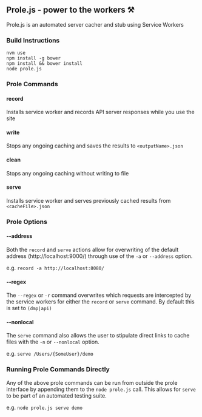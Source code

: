 Prole.js - power to the workers ⚒
------
Prole.js is an automated server cacher and stub using Service Workers

### Build Instructions
    nvm use
    npm install -g bower
    npm install && bower install
    node prole.js

### Prole Commands
#### record
Installs service worker and records API server responses while you use the site

#### write <outputName>
Stops any ongoing caching and saves the results to `<outputName>.json`

#### clean
Stops any ongoing caching without writing to file

#### serve <cacheFile>
Installs service worker and serves previously cached results from `<cacheFile>.json`

### Prole Options
#### --address
Both the `record` and `serve` actions allow for overwriting of the default address (http://localhost:9000/) through use of the `-a` or `--address` option.

  e.g. `record -a http://localhost:8080/`

#### --regex
The `--regex` or `-r` command overwrites which requests are intercepted by the service workers for either the `record` or `serve` command. By default this is set to `(dmp|api)`

#### --nonlocal
The `serve` command also allows the user to stipulate direct links to cache files with the `-n` or `--nonlocal` option.

  e.g. `serve /Users/{SomeUser}/demo`

### Running Prole Commands Directly
Any of the above prole commands can be run from outside the prole interface by appending them to the `node prole.js` call. This allows for `serve` to be part of an automated testing suite.

e.g. `node prole.js serve demo`
